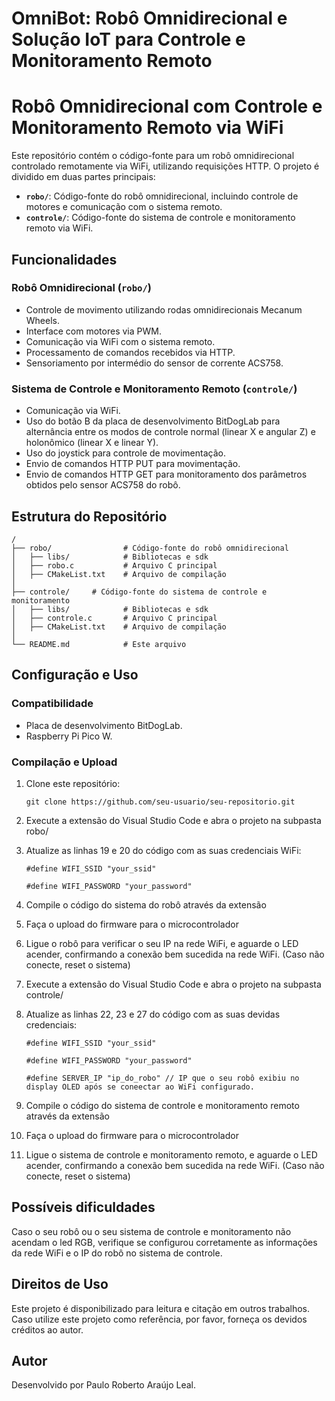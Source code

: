 # OmniBot: Robô Omnidirecional e Solução IoT para Controle e Monitoramento Remoto

# Robô Omnidirecional com Controle e Monitoramento Remoto via WiFi

Este repositório contém o código-fonte para um robô omnidirecional controlado remotamente via WiFi, utilizando requisições HTTP. O projeto é dividido em duas partes principais:

- **`robo/`**: Código-fonte do robô omnidirecional, incluindo controle de motores e comunicação com o sistema remoto.
- **`controle/`**: Código-fonte do sistema de controle e monitoramento remoto via WiFi.

## Funcionalidades

### Robô Omnidirecional (`robo/`)
- Controle de movimento utilizando rodas omnidirecionais Mecanum Wheels.
- Interface com motores via PWM.
- Comunicação via WiFi com o sistema remoto.
- Processamento de comandos recebidos via HTTP.
- Sensoriamento por intermédio do sensor de corrente ACS758.

### Sistema de Controle e Monitoramento Remoto (`controle/`)
- Comunicação via WiFi.
- Uso do botão B da placa de desenvolvimento BitDogLab para alternância entre os modos de controle normal (linear X e angular Z) e holonômico (linear X e linear Y).
- Uso do joystick para controle de movimentação.
- Envio de comandos HTTP PUT para movimentação.
- Envio de comandos HTTP GET para monitoramento dos parâmetros obtidos pelo sensor ACS758 do robô.


## Estrutura do Repositório
```
/
├── robo/                # Código-fonte do robô omnidirecional
│   ├── libs/            # Bibliotecas e sdk
│   ├── robo.c           # Arquivo C principal
│   ├── CMakeList.txt    # Arquivo de compilação
│
├── controle/     # Código-fonte do sistema de controle e monitoramento
│   ├── libs/            # Bibliotecas e sdk
│   ├── controle.c       # Arquivo C principal
│   ├── CMakeList.txt    # Arquivo de compilação
│
└── README.md            # Este arquivo
```

## Configuração e Uso

### Compatibilidade
- Placa de desenvolvimento BitDogLab.
- Raspberry Pi Pico W.

### Compilação e Upload
1. Clone este repositório:
   ```
   git clone https://github.com/seu-usuario/seu-repositorio.git
   ```
2. Execute a extensão do Visual Studio Code e abra o projeto na subpasta robo/
3. Atualize as linhas 19 e 20 do código com as suas credenciais WiFi:
   ```
   #define WIFI_SSID "your_ssid" 
   ```

   ```
   #define WIFI_PASSWORD "your_password" 
   ```
4. Compile o código do sistema do robô através da extensão
5. Faça o upload do firmware para o microcontrolador
6. Ligue o robô para verificar o seu IP na rede WiFi, e aguarde o LED acender, confirmando a conexão bem sucedida na rede WiFi. (Caso não conecte, reset o sistema)
7. Execute a extensão do Visual Studio Code e abra o projeto na subpasta controle/
8. Atualize as linhas 22, 23 e 27 do código com as suas devidas credenciais:
   ```
   #define WIFI_SSID "your_ssid" 
   ```

   ```
   #define WIFI_PASSWORD "your_password" 
   ```

   ```
   #define SERVER_IP "ip_do_robo" // IP que o seu robô exibiu no display OLED após se coneectar ao WiFi configurado. 
   ```
9. Compile o código do sistema de controle e monitoramento remoto através da extensão
10. Faça o upload do firmware para o microcontrolador
11. Ligue o sistema de controle e monitoramento remoto, e aguarde o LED acender, confirmando a conexão bem sucedida na rede WiFi. (Caso não conecte, reset o sistema)


## Possíveis dificuldades
Caso o seu robô ou o seu sistema de controle e monitoramento não acendam o led RGB, verifique se configurou corretamente as informações da rede WiFi e o IP do robô no sistema de controle.


## Direitos de Uso
Este projeto é disponibilizado para leitura e citação em outros trabalhos. Caso utilize este projeto como referência, por favor, forneça os devidos créditos ao autor.

## Autor
Desenvolvido por Paulo Roberto Araújo Leal.
